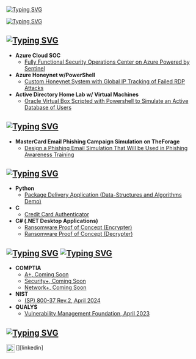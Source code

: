 <!-- My name here -->
<a href="https://git.io/typing-svg"><img src="https://readme-typing-svg.demolab.com?font=Orbitron&weight=500&size=24&pause=1000&vCenter=true&repeat=false&width=650&height=45&lines=Hey%2C+I'm+My+and+I'm+a" alt="Typing SVG" /></a>
<!-- Job title here -->
<a href="https://git.io/typing-svg"><img src="https://readme-typing-svg.demolab.com?font=Orbitron&weight=700&size=30&pause=1000&vCenter=true&width=850&height=45&lines=Programmer+%26+Cybersecurity+Professional" alt="Typing SVG" /></a>
  
<h2><a href="https://git.io/typing-svg"><img src="https://readme-typing-svg.demolab.com?font=Orbitron&weight=500&size=23&duration=6000&pause=1000&color=F7F7F7&vCenter=true&width=500&height=40&lines=%F0%9F%91%A8%E2%80%8D%F0%9F%92%BB+Cybersecurity+Projects" alt="Typing SVG" /></a></h2>

- <b>Azure Cloud SOC</b>
  - [Fully Functional Security Operations Center on Azure Powered by Sentinel](https://github.com/karatechopchop/Azure1)
- <b>Azure Honeynet w/PowerShell</b>
  - [Custom Honeynet System with Global IP Tracking of Failed RDP Attacks](https://github.com/myhoach/Failed-RDP-to-IP-Geolocation-Information)
- <b>Active Directory Home Lab w/ Virtual Machines</b> 
  - [Oracle Virtual Box Scripted with Powershell to Simulate an Active Database of Users](https://github.com/karatechopchop/ActiveDirectoryLab)</b>


<h2><a href="https://git.io/typing-svg"><img src="https://readme-typing-svg.demolab.com?font=Orbitron&weight=500&size=23&duration=6000&pause=1000&color=F7F7F7&vCenter=true&width=500&height=40&lines=%F0%9F%92%BC+Cybersecurity+Work+Simulations" alt="Typing SVG" /></a></h2>

- <b>MasterCard Email Phishing Campaign Simulation on TheForage</b> 
  - [Design a Phishing Email Simulation That Will be Used in Phishing Awareness Training](https://github.com/karatechopchop/MasterCardSimulation)</b>

 
<h2><a href="https://git.io/typing-svg"><img src="https://readme-typing-svg.demolab.com?font=Orbitron&weight=500&size=23&duration=6000&pause=1000&color=F7F7F7&vCenter=true&width=500&height=40&lines=%F0%9F%92%BB+Computer+Science+Projects" alt="Typing SVG" /></a></h2>

- <b>Python</b>
  - [Package Delivery Application (Data-Structures and Algorithms Demo)](https://github.com/karatechopchop/Python1)
- <b>C</b>
  - [Credit Card Authenticator](https://github.com/karatechopchop/CCard)
- <b>C# (.NET Desktop Applications)</b>
  - [Ransomware Proof of Concept (Encrypter)](https://github.com/karatechopchop/EncrypterPOC)
  - [Ransomware Proof of Concept (Decrypter)](https://github.com/karatechopchop/DecrypterPOC)

<h2><a href="https://git.io/typing-svg"><img src="https://readme-typing-svg.demolab.com?font=Orbitron&weight=500&size=23&duration=6000&pause=1000&color=F70000&vCenter=true&repeat=false&width=25&height=40&lines=%E2%9B%A9+" alt="Typing SVG" /></a>
<a href="https://git.io/typing-svg"><img src="https://readme-typing-svg.demolab.com?font=Orbitron&weight=500&size=23&duration=6000&pause=1000&color=F7F7F7&vCenter=true&width=500&height=40&lines=Certifications" alt="Typing SVG" /></a></h2>

- <b>COMPTIA</b>
  - [A+, Coming Soon](https://github.com/karatechopchop/Comptia1)
  - [Security+, Coming Soon](https://github.com/karatechopchop/Comptia2)
  - [Network+, Coming Soon](https://github.com/karatechopchop/Comptia3)
- <b>NIST</b>
  - [(SP) 800-37 Rev.2, April 2024](https://github.com/karatechopchop/Nist1)
- <b>QUALYS</b>
  - [Vulnerability Management Foundation, April 2023](https://github.com/karatechopchop/Qualys1)

<h2><a href="https://git.io/typing-svg"><img src="https://readme-typing-svg.demolab.com?font=Orbitron&weight=500&size=23&duration=6000&pause=1000&color=F7F7F7&vCenter=true&repeat=false&width=500&height=40&lines=%F0%9F%93%B1+Connect+with+me%3A" alt="Typing SVG" /></a></h2>

[<img align="left" alt="My H. | LinkedIn" width="22px" src="https://cdn.jsdelivr.net/npm/simple-icons@v3/icons/linkedin.svg" />][linkedin]

<!-- [linkedin]: Off for Security Purposes -->
<!-- <a href="https://www.linkedin.com/in/*******/"> -->
<!--
**Karatechopchop/Karatechopchop** is a ✨ _special_ ✨ repository because its `README.md` (this file) appears on your GitHub profile.

Here are some ideas to get you started:

- 🔭 I’m currently working on ...
- 🌱 I’m currently learning ...
- 👯 I’m looking to collaborate on ...
- 🤔 I’m looking for help with ...
- 💬 Ask me about ...
- 📫 How to reach me: ...
- 😄 Pronouns: ...
- ⚡ Fun fact: ...
-->
